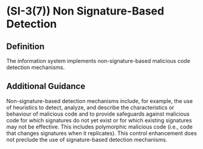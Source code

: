 
# (SI-3(7)) Non Signature-Based Detection

## Definition

The information system implements non-signature-based malicious code detection mechanisms.

## Additional Guidance

Non-signature-based detection mechanisms include, for example, the use of heuristics to detect, analyze, and describe the characteristics or behaviour of malicious code and to provide safeguards against malicious code for which signatures do not yet exist or for which existing signatures may not be effective. This includes polymorphic malicious code (i.e., code that changes signatures when it replicates). This control enhancement does not preclude the use of signature-based detection mechanisms.
